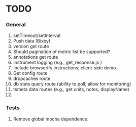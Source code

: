 TODO
====


### General

1. 	setTimeout/setInterval
2. 	Push data (Bixby)
3. 	version get route
4. 	Should pagination of metric list be supported?
5. 	annotations get route
6. 	Instrument logging (e.g., get_response.js )
7. 	Include browserify instructions; client-side demo.
8. 	Get config route
9. 	dropcaches route
10. db stats query route (ability to poll; allow for monitoring)
11. tsmeta data routes (e.g., get units, notes, displayName)
12.



### Tests

1. 	Remove global mocha dependence.

